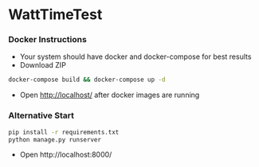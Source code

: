 # WattTimeTest
### Docker Instructions

- Your system should have docker and docker-compose for best results
- Download ZIP

```bash
docker-compose build && docker-compose up -d
```

- Open [http://localhost/](http://localhost/) after docker images are running

### Alternative Start

```bash
pip install -r requirements.txt
python manage.py runserver
```

- Open http://localhost:8000/
